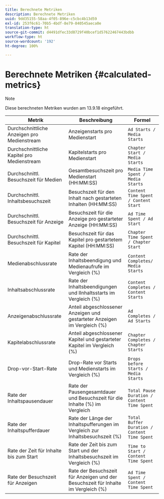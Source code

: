 ```yaml
---
title: Berechnete Metriken
description: Berechnete Metriken
uuid: 9dd35155-58aa-4f05-896e-c5cbc4b13d59
exl-id: 253f6c61-70b5-4bdf-8e79-840545aeca0e
translation-type: ht
source-git-commit: d4491dfec33d8729f40bcef1d57622467443bdbb
workflow-type: ht
source-wordcount: '192'
ht-degree: 100%

---
```


# Berechnete Metriken {#calculated-metrics}

>[!NOTE]
>
>Diese berechneten Metriken wurden am 13.9.18 eingeführt.

| Metrik | Beschreibung | Formel |
|---|---|---|
| Durchschnittliche Anzeigen pro Medienstream | Anzeigenstarts pro Medienstart | `Ad Starts / Media Starts` |
| Durchschnittliche Kapitel pro Medienstream | Kapitelstarts pro Medienstart | `Chapter Start / Media Starts` |
| Durchschnittl. Besuchszeit für Medien | Gesamtbesuchszeit pro Medienstart (HH:MM:SS) | `Media Time Spent / Media Starts` |
| Durchschnittl. Inhaltsbesuchszeit | Besuchszeit für den Inhalt nach gestarteten Inhalten (HH:MM:SS) | `Content Time Spent / Content Start` |
| Durchschnittl. Besuchszeit für Anzeige | Besuchszeit für die Anzeige pro gestarteter Anzeige (HH:MM:SS) | `Ad Time Spent / Ad Start` |
| Durchschnittl. Besuchszeit für Kapitel | Besuchszeit für das Kapitel pro gestartetem Kapitel (HH:MM:SS) | `Chapter Time Spent / Chapter Start` |
| Medienabschlussrate | Rate der Inhaltsbeendigung und Medienaufrufe im Vergleich (%) | `Content Completes/ Media Starts` |
| Inhaltsabschlussrate | Rate der Inhaltsbeendigungen und IInhaltsstarts im Vergleich (%) | `Content Completes / Content Starts` |
| Anzeigenabschlussrate | Anteil abgeschlossener Anzeigen und gestarteter Anzeigen im Vergleich (%) | `Ad Completes / Ad Starts` |
| Kapitelabschlussrate | Anteil abgeschlossener Kapitel und gestarteter Kapitel im Vergleich (%) | `Chapter Completes / Chapter Starts` |
| Drop-vor-Start-Rate | Drop-Rate vor Starts und Medienstarts im Vergleich (%) | `Drops before Starts / Media Starts` |
| Rate der Inhaltspausendauer | Rate der Pausengesamtdauer und Besuchszeit für die Inhalte (%) im Vergleich | `Total Pause Duration / Content Time Spent` |
| Rate der Inhaltspufferdauer | Rate der Länge der Inhaltspufferungen im Vergleich zur Inhaltsbesuchszeit (%) | `Total Buffer Duration / Content Time Spent` |
| Rate der Zeit für Inhalte bis zum Start | Rate der Zeit bis zum Start und der Inhaltsbesuchszeit im Vergleich (%) | `Time to Start / Content Time Spent` |
| Rate der Besuchszeit für Anzeigen | Rate der Besuchszeit für Anzeigen und der Besuchszeit für Inhalte im Vergleich (%) | `Ad Time Spent / Content Time Spent` |
